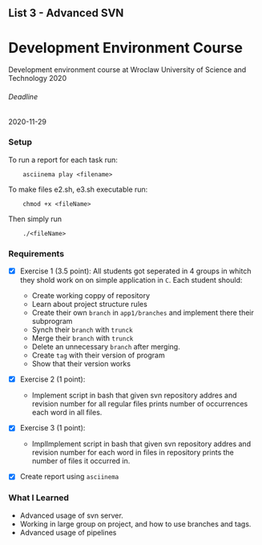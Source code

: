 ## List 3 -  Advanced SVN

# Development Environment Course
Development environment course at Wroclaw University of Science and Technology
2020

###### Deadline
2020-11-29

### Setup
To run a report for each task run:
```
	asciinema play <filename>
```
To make files e2.sh, e3.sh executable run:
```
	chmod +x <fileName>
```
Then simply run
```
	./<fileName>

```
### Requirements

* [x] Exercise 1 (3.5 point):
  All students got seperated in 4 groups in whitch they shold work on on simple application in `C`. Each student should:
	* Create working coppy of repository
  * Learn about project structure rules
  * Create their own `branch` in `app1/branches` and implement there their subprogram
  * Synch their `branch` with `trunck`
  * Merge their `branch` with `trunck`
  * Delete an unnecessary `branch` after merging.
  * Create `tag` with their version of program
  * Show that their version works
  
* [x] Exercise 2 (1 point):
	* Implement script in bash that given svn repository addres and revision number for all regular files prints number of occurrences each word in all files.

* [x] Exercise 3 (1 point):
	* ImplImplement script in bash that given svn repository addres and revision number for each word in files in repository prints the number of files it occurred in.

* [x] Create report using `asciinema`


### What I Learned
* Advanced usage of svn server.
* Working in large group on project, and how to use branches and tags.
* Advanced usage of pipelines


